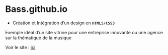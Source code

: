 # Bass.github.io  


* Création et Intégration d’un design en **`HTML5/CSS3`**  

Exemple idéal d’un site vitrine pour une entreprise innovante ou une agence sur la thématique de la musique  

Voir le site : [ici]('https://dondes17.github.io/Bass.io/')
